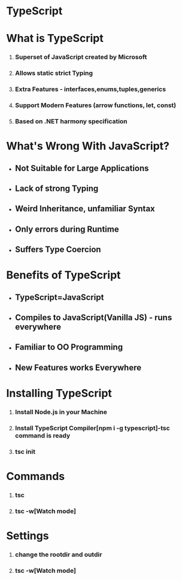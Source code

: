 # TypeScript


<h1>What is TypeScript</h1>
<ol>
<li>
<h3>Superset of JavaScript created by Microsoft</h3></li>
<li>
<h3>Allows static strict Typing</h3></li>
<li>
<h3> Extra Features - interfaces,enums,tuples,generics</h3></li>
<li>
<h3>Support Modern Features (arrow functions, let, const)</h3></li>
<li>
<h3>Based on .NET harmony specification</h3>
</li>
</ol>
<h1> What's Wrong With JavaScript?</h1>
<ul>
<li><h2>Not Suitable for Large Applications</h2></li>
<li><h2>Lack of  strong Typing</h2></li>
<li><h2>Weird Inheritance, unfamiliar Syntax</h2></li>
<li><h2>Only errors during Runtime</h2></li>
<li><h2>Suffers Type Coercion</h2></li>
</ul>

<h1>Benefits of TypeScript</h1>
<ul>
<li><h2>TypeScript=JavaScript</h2></li>
<li><h2>Compiles to JavaScript(Vanilla JS) - runs everywhere</h2></li>
<li><h2>Familiar to OO Programming</h2></li>
<li><h2>New Features works Everywhere</h2></li>
</ul>

<h1>Installing TypeScript</h1>
<ol>
<li><h3>Install Node.js in your Machine</h3></li>
<li><h3>Install TypeScript Compiler[npm i -g typescript]-tsc command is ready</h3></li>
<li><h3>tsc init</h3></li>
</ol>
<h1> Commands</h1>
<ol>
<li><h3>tsc</h3></li>
<li><h3>tsc -w[Watch mode]</h3></li>
</ol>
<h1> Settings</h1>
<ol>
<li><h3>change the rootdir and outdir</h3></li>
<li><h3>tsc -w[Watch mode]</h3></li>
</ol>
